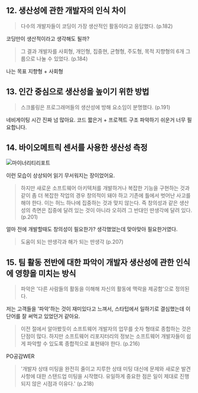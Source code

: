 ## 12. 생산성에 관한 개발자의 인식 차이

> 다수의 개발자들이 코딩이 가장 생산적인 활동이라고 응답했다. (p.182)

코딩만이 생산적이라고 생각해도 될까?

> 그 결과 개발자를 사회형, 개인형, 집중현, 균형형, 주도형, 목적 지향형의 6개 그룹으로 나눌 수 있었다. (p.184)

나는 목표 지향형 + 사회형

## 13. 인간 중심으로 생산성을 높이기 위한 방법

> 스크롤링은 프로그래머들의 생산성에 방해 요소임이 분명했다. (p.191)

네비게이팅 시간 진짜 넘 많아요. 코드 짧은거 + 프로젝트 구조 파악하기 쉬운거 너무 필요합니다.

## 14. 바이오메트릭 센서를 사용한 생산성 측정

![마이너리티리포트](https://github.com/techy-tales/rethinking-productivity-in-software-engineering/assets/18068051/6e1d3b58-d914-4b4c-97bf-26375125fe15)

이런 모습이 상상되어 읽기 무서워지는 장이었어요.

> 하지만 새로운 소프트웨어 아키텍처를 개발하거나 복잡한 기능을 구현하는 것과 같이 좀 더 복잡한 작업의 경우 창의적이 돼야 하고 기존에 틀에서 벗어난 사고를 해야 한다. 이는 허느 하나에 집중하는 것과 맞지 않는다. 즉 창의성과 같은 생산성의 측면은 집중에 달려 있는 것이 아니라 오히려 그 반대인 딴생각에 달려 있다. (p.201)

얼마 전에 개발할때도 창의성이 필요한가? 생각했었는데 맞아맞아 필요한거였다.

> 도움이 되는 딴생각과 해가 되는 딴생각 (p.207)

## 15. 팀 활동 전반에 대한 파악이 개발자 생산성에 관한 인식에 영향을 미치는 방식

> 파악은 '다른 사람들의 활동을 이해해 자신의 활동에 맥락을 제공함'으로 정의된다.

저는 고객들을 '파악'하는 것이 재미있다고 느껴서, 스타텁에서 일하기로 결심했는데 이 단어를 잘 써먹고 있었던거 같아요.

> 이전 절에서 알아봤듯이 소프트웨어 개발자의 업무를 숫자 형태로 종합하는 것은 단점이 많다. 하지만 소프트웨어 리포지터리의 정보는 소프트웨어 개발자들이 쉽게 파악할 수 있도록 종합적으로 표현돼야 한다. (p.216)

PO공감WER

> '개발자 상태 미팅을 완전히 줄이고 지루한 상태 미팅 대신에 문제와 새로운 발견 사항에 대한 스탠드업 미팅을 시작했다. 유일하게 중요한 점은 일이 제대로 진행되지 않은 시점과 이유다.' (p.218)
